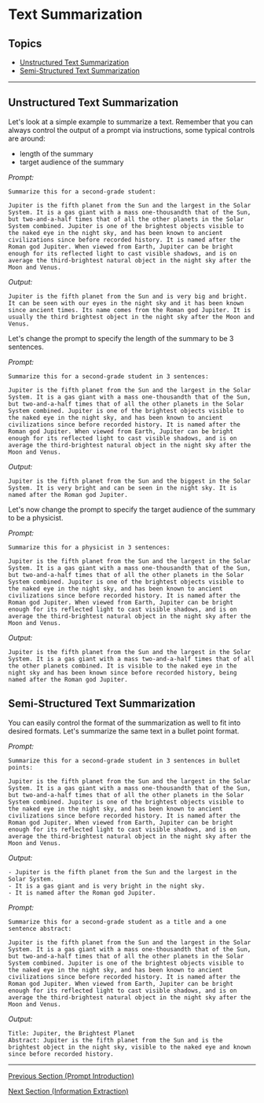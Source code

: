 # Text Summarization

## Topics

- [Unstructured Text Summarization](#unstructured-text-summarization)
- [Semi-Structured Text Summarization](#semi-structured-text-summarization)

---

## Unstructured Text Summarization

Let's look at a simple example to summarize a text. Remember that you can always control the output of a prompt via instructions, some typical controls are around:
- length of the summary
- target audience of the summary

*Prompt:*
```
Summarize this for a second-grade student:

Jupiter is the fifth planet from the Sun and the largest in the Solar System. It is a gas giant with a mass one-thousandth that of the Sun, but two-and-a-half times that of all the other planets in the Solar System combined. Jupiter is one of the brightest objects visible to the naked eye in the night sky, and has been known to ancient civilizations since before recorded history. It is named after the Roman god Jupiter. When viewed from Earth, Jupiter can be bright enough for its reflected light to cast visible shadows, and is on average the third-brightest natural object in the night sky after the Moon and Venus.
```

*Output:*
```
Jupiter is the fifth planet from the Sun and is very big and bright. It can be seen with our eyes in the night sky and it has been known since ancient times. Its name comes from the Roman god Jupiter. It is usually the third brightest object in the night sky after the Moon and Venus.
```

Let's change the prompt to specify the length of the summary to be 3 sentences.

*Prompt:*
```
Summarize this for a second-grade student in 3 sentences:

Jupiter is the fifth planet from the Sun and the largest in the Solar System. It is a gas giant with a mass one-thousandth that of the Sun, but two-and-a-half times that of all the other planets in the Solar System combined. Jupiter is one of the brightest objects visible to the naked eye in the night sky, and has been known to ancient civilizations since before recorded history. It is named after the Roman god Jupiter. When viewed from Earth, Jupiter can be bright enough for its reflected light to cast visible shadows, and is on average the third-brightest natural object in the night sky after the Moon and Venus.
```

*Output:*
```
Jupiter is the fifth planet from the Sun and the biggest in the Solar System. It is very bright and can be seen in the night sky. It is named after the Roman god Jupiter.
```

Let's now change the prompt to specify the target audience of the summary to be a physicist.

*Prompt:*
```
Summarize this for a physicist in 3 sentences:

Jupiter is the fifth planet from the Sun and the largest in the Solar System. It is a gas giant with a mass one-thousandth that of the Sun, but two-and-a-half times that of all the other planets in the Solar System combined. Jupiter is one of the brightest objects visible to the naked eye in the night sky, and has been known to ancient civilizations since before recorded history. It is named after the Roman god Jupiter. When viewed from Earth, Jupiter can be bright enough for its reflected light to cast visible shadows, and is on average the third-brightest natural object in the night sky after the Moon and Venus.
```

*Output:*
```
Jupiter is the fifth planet from the Sun and the largest in the Solar System. It is a gas giant with a mass two-and-a-half times that of all the other planets combined. It is visible to the naked eye in the night sky and has been known since before recorded history, being named after the Roman god Jupiter.
```

## Semi-Structured Text Summarization

You can easily control the format of the summarization as well to fit into desired formats. Let's summarize the same text in a bullet point format.

*Prompt:*
```
Summarize this for a second-grade student in 3 sentences in bullet points:

Jupiter is the fifth planet from the Sun and the largest in the Solar System. It is a gas giant with a mass one-thousandth that of the Sun, but two-and-a-half times that of all the other planets in the Solar System combined. Jupiter is one of the brightest objects visible to the naked eye in the night sky, and has been known to ancient civilizations since before recorded history. It is named after the Roman god Jupiter. When viewed from Earth, Jupiter can be bright enough for its reflected light to cast visible shadows, and is on average the third-brightest natural object in the night sky after the Moon and Venus.
```

*Output:*
```
- Jupiter is the fifth planet from the Sun and the largest in the Solar System.
- It is a gas giant and is very bright in the night sky.
- It is named after the Roman god Jupiter.
```

*Prompt:*
```
Summarize this for a second-grade student as a title and a one sentence abstract:

Jupiter is the fifth planet from the Sun and the largest in the Solar System. It is a gas giant with a mass one-thousandth that of the Sun, but two-and-a-half times that of all the other planets in the Solar System combined. Jupiter is one of the brightest objects visible to the naked eye in the night sky, and has been known to ancient civilizations since before recorded history. It is named after the Roman god Jupiter. When viewed from Earth, Jupiter can be bright enough for its reflected light to cast visible shadows, and is on average the third-brightest natural object in the night sky after the Moon and Venus.
```

*Output:*
```
Title: Jupiter, the Brightest Planet
Abstract: Jupiter is the fifth planet from the Sun and is the brightest object in the night sky, visible to the naked eye and known since before recorded history.
```

---

[Previous Section (Prompt Introduction)](./01_Prompt_Introduction.md)

[Next Section (Information Extraction)](./02_Information_Extraction.md)